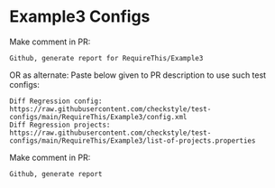 # Example3 Configs
Make comment in PR:
```
Github, generate report for RequireThis/Example3
```
OR as alternate:
Paste below given to PR description to use such test configs:
```
Diff Regression config: https://raw.githubusercontent.com/checkstyle/test-configs/main/RequireThis/Example3/config.xml
Diff Regression projects: https://raw.githubusercontent.com/checkstyle/test-configs/main/RequireThis/Example3/list-of-projects.properties
```
Make comment in PR:
```
Github, generate report
```
